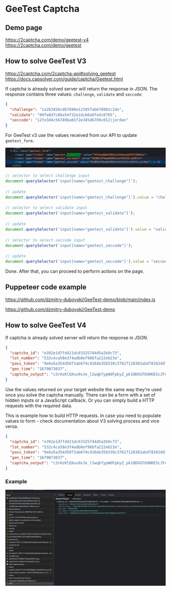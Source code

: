 # GeeTest Captcha

## Demo page

https://2captcha.com/demo/geetest-v4
https://2captcha.com/demo/geetest

## How to solve GeeTest V3

https://2captcha.com/2captcha-api#solving_geetest
https://docs.capsolver.com/guide/captcha/Geetest.html

If captcha is already solved server will return the response in JSON. The response contains three values: `challenge`, `validate` and `seccode`:

```json
{
  "challenge": "1a2b3456cd67890e12345fab678901c2de",
  "validate": "09fe8d7c6ba54f32e1dcb0a9fedc8765",
  "seccode": "12fe3d4c56789ba01f2e345d6789c012|jordan"
}
```

For GeeTest v3 use the values received from our API to update `geetest_form`.

<img src='./images/GeeTest v3.png' />

```js
// selector to select challenge input
document.querySelector('input[name="geetest_challenge"]');

// update
document.querySelector('input[name="geetest_challenge"]').value = "challenge test";

// selector to select validate input
document.querySelector('input[name="geetest_validate"]');

// update
document.querySelector('input[name="geetest_validate"]').value = "validate test";

// selector to select seccode input
document.querySelector('input[name="geetest_seccode"]');

// update
document.querySelector('input[name="geetest_seccode"]').value = "seccode test";
```

Done. After that, you can proceed to perform actions on the page.

## Puppeteer code example

https://github.com/dzmitry-duboyski/GeeTest-demo/blob/main/index.js

https://github.com/dzmitry-duboyski/GeeTest-demo

## How to solve GeeTest V4

If captcha is already solved server will return the response in JSON.

```json
{
  "captcha_id": "e392e1d7fd421dc63325744d5a2b9c73",
  "lot_number": "532c4ca58e3f4adb8ef96bfa222e623e",
  "pass_token": "9e6a5a354d50f3ab674c416de35b539c37627128382abd78342dd79442351f8f",
  "gen_time": "1679073037",
  "captcha_output": "c3rHzKlQXuv9xJe_l2wqb7ypWdFpbyZ_pk1ODXGTOdHKE5cJFer1r1jNTt2n5muwLzs5HOQ39D2lFjzqcygPO7ftaMFLXVMTCZuD8PkD4j10_vnvF0keeTTjbJaC0jq7btCE12-eN6fF6WPtHEoXLLXqkb8HaISjG5znAuZDMZ055HsCE6S7iyiaJYv_l0Sm1atkF0VEAYaKrEhQRYHus35X6FqIoRvVo1ISyCZGnjw="
}
```

Use the values returned on your target website the same way they’re used once you solve the captcha manually. There can be a form with a set of hidden inputs or a JavaScript callback. Or you can simply build a HTTP requests with the required data.

This is example how to build HTTP requests. In case you need to populate values to form - check documentation about V3 solving process and vice versa.

```json
{
  "captcha_id": "e392e1d7fd421dc63325744d5a2b9c73",
  "lot_number": "532c4ca58e3f4adb8ef96bfa222e623e",
  "pass_token": "9e6a5a354d50f3ab674c416de35b539c37627128382abd78342dd79442351f8f",
  "gen_time": "1679073037",
  "captcha_output": "c3rHzKlQXuv9xJe_l2wqb7ypWdFpbyZ_pk1ODXGTOdHKE5cJFer1r1jNTt2n5muwLzs5HOQ39D2lFjzqcygPO7ftaMFLXVMTCZuD8PkD4j10_vnvF0keeTTjbJaC0jq7btCE12-eN6fF6WPtHEoXLLXqkb8HaISjG5znAuZDMZ055HsCE6S7iyiaJYv_l0Sm1atkF0VEAYaKrEhQRYHus35X6FqIoRvVo1ISyCZGnjw="
}
```

### Example

<img src="./images/GeeTest v4.png" />
